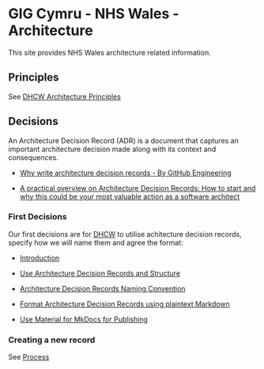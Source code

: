 # GIG Cymru - NHS Wales - Architecture

This site provides NHS Wales architecture related information.

## Principles

See [DHCW Architecture Principles](design-authority/principles/index.md)

## Decisions

An Architecture Decision Record (ADR) is a document that captures an important architecture decision made along with its context and consequences.

* [Why write architecture decision records - By GitHub Engineering](https://github.blog/engineering/architecture-optimization/why-write-adrs/)

* [A practical overview on Architecture Decision Records: How to start and why this could be your most valuable action as a software architect](https://ctaverna.github.io/adr/)

### First Decisions

Our first decisions are for [DHCW](https://https://dhcw.nhs.wales/) to utilise achitecture decision records, specify how we will name them and agree the format:

* [Introduction](design-authority/dhcw/index.md)

* [Use Architecture Decision Records and Structure](design-authority/dhcw/use-architecture-decision-records-and-structure/index.md)

* [Architecture Decision Records Naming Convention](design-authority/dhcw/architecture-decision-records-naming-conventions/index.md)

* [Format Architecture Decision Records using plaintext Markdown](design-authority/dhcw/format-architecture-decision-records-with-markdown/index.md)

* [Use Material for MkDocs for Publishing](design-authority/dhcw/use-material-for-mkdocs-for-publishing/index.md)

### Creating a new record

See [Process](design-authority/dhcw/architecture-decision-record-process/index.md)
